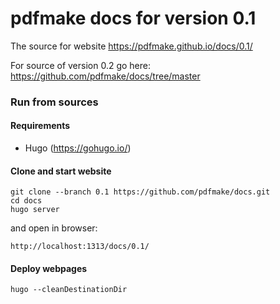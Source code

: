 # pdfmake docs for version 0.1

The source for website https://pdfmake.github.io/docs/0.1/

For source of version 0.2 go here: https://github.com/pdfmake/docs/tree/master

### Run from sources

#### Requirements

* Hugo (https://gohugo.io/)

#### Clone and start website

```
git clone --branch 0.1 https://github.com/pdfmake/docs.git
cd docs
hugo server
```

and open in browser:
```
http://localhost:1313/docs/0.1/
```

#### Deploy webpages
```
hugo --cleanDestinationDir
```
